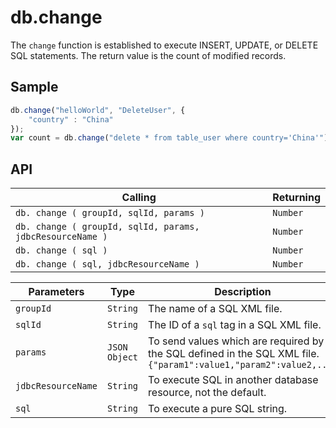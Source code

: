 # db.change

The `change` function is established to execute INSERT, UPDATE, or DELETE SQL statements. The return value is the count of modified records.

## Sample

```javascript
db.change("helloWorld", "DeleteUser", {
	"country" : "China"
});
var count = db.change("delete * from table_user where country='China'");
```

## API

| Calling | Returning |
|---|---|
| `db. change ( groupId, sqlId, params )` | `Number` |
| `db. change ( groupId, sqlId, params, jdbcResourceName )` | `Number` |
| `db. change ( sql )` | `Number` |
| `db. change ( sql, jdbcResourceName )` | `Number` |

| Parameters | Type | Description |
|---|---|---|
| `groupId` | `String` | The name of a SQL XML file. |
| `sqlId` | `String` | The ID of a `sql` tag in a SQL XML file. |
| `params` | `JSON Object` | To send values which are required by the SQL defined in the SQL XML file.<br>```{"param1":value1,"param2":value2,...}``` |
| `jdbcResourceName` | `String` | To execute SQL in another database resource, not the default. |
| `sql` | `String` | To execute a pure SQL string. |
